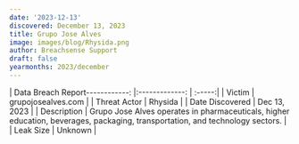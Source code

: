 ```yaml
---
date: '2023-12-13'
discovered: December 13, 2023
title: Grupo Jose Alves
image: images/blog/Rhysida.png
author: Breachsense Support
draft: false
yearmonths: 2023/december
---
```


| Data Breach Report------------:     |:-------------:    | :-----:|
| Victim      | grupojosealves.com      | 
| Threat Actor      | Rhysida      | 
| Date Discovered      | Dec 13, 2023      | 
| Description      | Grupo Jose Alves operates in pharmaceuticals, higher education, beverages, packaging, transportation, and technology sectors.      | 
| Leak Size      | Unknown      | 

